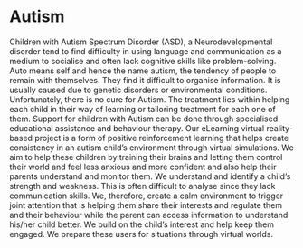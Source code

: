 # Autism
Children with Autism Spectrum Disorder (ASD), a Neurodevelopmental disorder tend to find difficulty in using language and communication as a medium to socialise and often lack cognitive skills like problem-solving. Auto means self and hence the name autism, the tendency of people to remain with themselves. They find it difficult to organise information. It is usually caused due to genetic disorders or environmental conditions. Unfortunately, there is no cure for Autism. The treatment lies within helping each child in their way of learning or tailoring treatment for each one of them. Support for children with Autism can be done through specialised educational assistance and behaviour therapy.  Our eLearning virtual reality-based project is a form of positive reinforcement learning that helps create consistency in an autism child’s environment through virtual simulations. We aim to help these children by training their brains and letting them control their world and feel less anxious and more confident and also help their parents understand and monitor them. We understand and identify a child’s strength and weakness. This is often difficult to analyse since they lack communication skills. We, therefore, create a calm environment to trigger joint attention that is helping them share their interests and regulate them and their behaviour while the parent can access information to understand his/her child better. We build on the child’s interest and help keep them engaged. We prepare these users for situations through virtual worlds.
